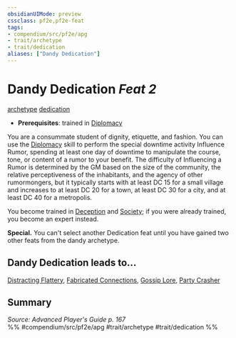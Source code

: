 ```yaml
---
obsidianUIMode: preview
cssclass: pf2e,pf2e-feat
tags:
- compendium/src/pf2e/apg
- trait/archetype
- trait/dedication
aliases: ["Dandy Dedication"]
---
```

# Dandy Dedication  *Feat 2*  
[archetype](../../rules/traits/archetype.md)  [dedication](../../rules/traits/dedication.md)  

- **Prerequisites**: trained in [Diplomacy](../skills.md#Diplomacy)

You are a consummate student of dignity, etiquette, and fashion. You can use the [Diplomacy](../skills.md#Diplomacy) skill to perform the special downtime activity Influence Rumor, spending at least one day of downtime to manipulate the course, tone, or content of a rumor to your benefit. The difficulty of Influencing a Rumor is determined by the GM based on the size of the community, the relative perceptiveness of the inhabitants, and the agency of other rumormongers, but it typically starts with at least DC 15 for a small village and increases to at least DC 20 for a town, at least DC 30 for a city, and at least DC 40 for a metropolis.

You become trained in [Deception](../skills.md#Deception) and [Society](../skills.md#Society); if you were already trained, you become an expert instead.

**Special.** You can't select another Dedication feat until you have gained two other feats from the dandy archetype.

## Dandy Dedication leads to...

[Distracting Flattery](distracting-flattery-apg.md), [Fabricated Connections](fabricated-connections-apg.md), [Gossip Lore](gossip-lore-apg.md), [Party Crasher](party-crasher-apg.md)

## Summary

*Source: Advanced Player's Guide p. 167*  
%% #compendium/src/pf2e/apg #trait/archetype #trait/dedication %%